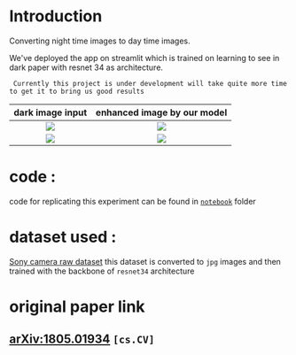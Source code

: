 # Introduction
Converting night time images to day time images.

We've deployed the app on streamlit which is trained on learning to see in dark paper with resnet 34 as architecture.

     Currently this project is under development will take quite more time to get it to bring us good results 
dark image input |  enhanced image by our model 
:------------:|:------------:
![](https://github.com/someshfengde/learning_to_see_in_dark/raw/main/images/input1.png)   |![](https://github.com/someshfengde/learning_to_see_in_dark/raw/main/images/output1.png)
![](https://github.com/someshfengde/learning_to_see_in_dark/raw/main/images/input2.png)   | ![](https://github.com/someshfengde/learning_to_see_in_dark/raw/main/images/output2.png)
# code : 
code for replicating this experiment can be found in [`notebook`](https://github.com/someshfengde/learning_to_see_in_dark/tree/main/notebook) folder 

# dataset used : 
[Sony camera raw dataset](https://storage.googleapis.com/isl-datasets/SID/Sony.zip)
this dataset is converted to `jpg` images and then trained with the backbone of `resnet34` architecture 

# original paper link 
## [arXiv:1805.01934](https://arxiv.org/abs/1805.01934) `[cs.CV]`

